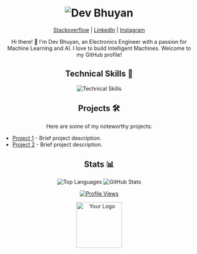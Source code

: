 <h1 align="center">
    <img src="YOUR_PROFILE_IMAGE_URL" alt="Dev Bhuyan" />
</h1>

<p align="center">
    <a href="https://stackoverflow.com/users/12171892/dev-bhuyan">Stackoverflow</a> |
    <a href="https://www.linkedin.com/in/dev-bhuyan">LinkedIn</a> |
    <a href="https://www.instagram.com/dev_r_bhuyan/">Instagram</a>
</p>

<p align="center">
    Hi there! 👋 I'm Dev Bhuyan, an Electronics Engineer with a passion for Machine Learning and AI. I love to build Intelligent Machines. Welcome to my GitHub profile!
</p>

<h2 align="center">Technical Skills 🚀</h2>

<div align="center">
    <img src="https://skillicons.dev/icons?i=python,tensorflow,linux,c,matlab,torch,tesseract,opencv,jupyter,latex" alt="Technical Skills"/>
</div>

<h2 align="center">Projects 🛠️</h2>

<p align="center">
    Here are some of my noteworthy projects:
</p>

- [Project 1](https://github.com/yourusername/project1) - Brief project description.
- [Project 2](https://github.com/yourusername/project2) - Brief project description.

<h2 align="center">Stats 📊</h2>

<div align="center">
    <img src="https://github-readme-stats.vercel.app/api/top-langs/?username=yourusername&layout=compact&theme=dark" alt="Top Languages" />
    <img src="https://github-readme-stats.vercel.app/api?username=yourusername&show_icons=true&theme=dark" alt="GitHub Stats" />
</div>

<p align="center">
    <a href="https://profile-counter.glitch.me/yourusername/count.svg">
        <img src="https://profile-counter.glitch.me/yourusername/count.svg" alt="Profile Views"/>
    </a>
</p>

<p align="center">
    <img height="120" src="YOUR_LOGO_IMAGE_URL" alt="Your Logo" />
</p>

